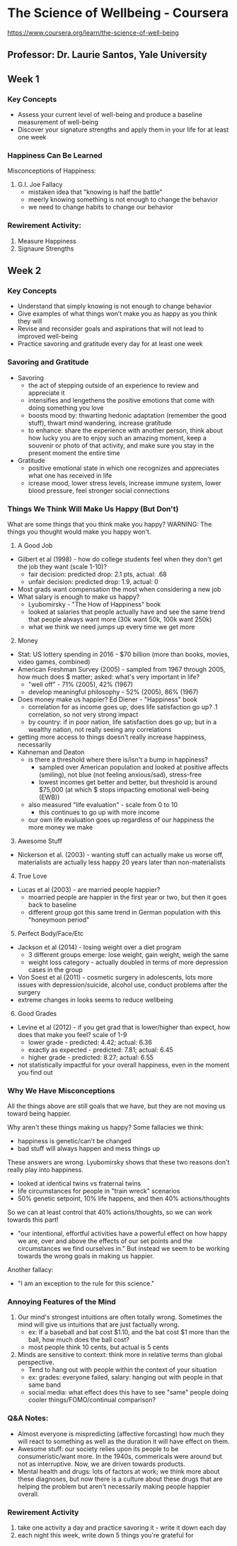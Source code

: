 # The Science of Wellbeing - Coursera

https://www.coursera.org/learn/the-science-of-well-being

## Professor: Dr. Laurie Santos, Yale University

## Week 1 

### Key Concepts

* Assess your current level of well-being and produce a baseline measurement of well-being
* Discover your signature strengths and apply them in your life for at least one week 

### Happiness Can Be Learned

Misconceptions of Happiness: 
1. G.I. Joe Fallacy
    * mistaken idea that "knowing is half the battle"
    * meerly knowing something is not enough to change the behavior
    * we need to change habits to change our behavior

### Rewirement Activity: 

1. Measure Happiness
2. Signaure Strengths



## Week 2

### Key Concepts
* Understand that simply knowing is not enough to change behavior
* Give examples of what things won’t make you as happy as you think they will
* Revise and reconsider goals and aspirations that will not lead to improved well-being
* Practice savoring and gratitude every day for at least one week

### Savoring and Gratitude
* Savoring
    * the act of stepping outside of an experience to review and appreciate it
    * intensifies and lengethens the positive emotions that come with doing something you love
    * boosts mood by: thwarting hedonic adaptation (remember the good stuff), thwart mind wandering, increase gratitude
    * to enhance: share the experience with another person, think about how lucky you are to enjoy such an amazing moment, keep a souvenir or photo of that activity, and make sure you stay in the present moment the entire time
* Gratitude
    * positive emotional state in which one recognizes and appreciates what one has received in life
    * icrease mood, lower stress levels, increase immune system, lower blood pressure, feel stronger social connections


 ### Things We Think Will Make Us Happy (But Don't)
 
 What are some things that you think make you happy?
 WARNING: The things you thought would make you happy won't.

1. A Good Job
* Gilbert et al (1998) - how do college students feel when they don't get the job they want (scale 1-10)? 
    * fair decision: predicted drop: 2.1 pts, actual: .68
    * unfair decision: predicted drop: 1.9, actual: 0
* Most grads want compensation the most when considering a new job
* What salary is enough to make us happy? 
    * Lyubomirsky - "The How of Happiness" book
    * looked at salaries that people actually have and see the same trend that people always want more (30k want 50k, 100k want 250k)
    * what we think we need jumps up every time we get more
2. Money
* Stat: US lottery spending in 2016 - $70 billion (more than books, movies, video games, combined)
* American Freshman Survey (2005) - sampled from 1967 through 2005, how much does $ matter; asked: what's very important in life? 
    * "well off" - 71% (2005), 42% (1967)
    * develop meaningful philosophy - 52% (2005), 86% (1967)
* Does money make us happier? Ed Diener - "Happiness" book
    * correlation for as income goes up, does life satisfaction go up? .1 correlation, so not very strong impact
    * by country: if in poor nation, life satisfaction does go up; but in a wealthy nation, not really seeing any correlations
* getting more access to things doesn't really increase happiness, necessarily
* Kahneman and Deaton
    * is there a threshold where there is/isn't a bump in happiness? 
        * sampled over American population and looked at positive affects (smiling), not blue (not feeling anxious/sad), stress-free
        * lowest incomes get better and better, but threshold is around $75,000 (at which $ stops impacting emotional well-being (EWB))
    * also measured "life evaluation" - scale from 0 to 10
        * this continues to go up with more income
    * our own life evaluation goes up regardless of our happiness the more money we make
3. Awesome Stuff
* Nickerson et al. (2003) - wanting stuff can actually make us worse off, materialists are actually less happy 20 years later than non-materialists
4. True Love
* Lucas et al (2003) - are married people happier? 
    * moarried people are happier in the first year or two, but then it goes back to baseline
    * different group got this same trend in German population with this "honeymoon period"
5. Perfect Body/Face/Etc
* Jackson  et al (2014) - losing weight over a diet program
    * 3 different groups emerge: lose weight, gain weight, weigh the same
    * weight loss category - actually doubled in terms of more depression cases in the group
* Von Soest et al (2011) - cosmetic surgery in adolescents, lots more issues with depression/suicide, alcohol use, conduct problems after the surgery
* extreme changes in looks seems to reduce wellbeing
6. Good Grades
* Levine et al (2012) - if you get grad that is lower/higher than expect, how does that make you feel? scale of 1-9
    * lower grade - predicted: 4.42; actual: 6.36
    * exactly as expected - predicted: 7.81; actual: 6.45
    * higher grade - predicted: 8.27; actual: 6.55
* not statistically impactful for your overall happiness, even in the moment you find out

### Why We Have Misconceptions
All the things above are still goals that we have, but they are not moving us toward being happier.

Why aren't these things making us happy? Some fallacies we think:
* happiness is genetic/can't be changed
* bad stuff will always happen and mess things up

These answers are wrong. Lyubomirsky shows that these two reasons don't really play into happiness. 
* looked at identical twins vs fraternal twins
* life circumstances for people in "train wreck" scenarios
* 50% genetic setpoint, 10% life happens, and then 40% actions/thoughts

So we can at least control that 40% actions/thoughts, so we can work towards this part!
* "our intentional, effortful activities have a powerful effect on how happy we are, over and above the effects of our set points and the circumstances we find ourselves in." 
But instead we seem to be working towards the wrong goals in making us happier. 

Another fallacy:
* "I am an exception to the rule for this science."

### Annoying Features of the Mind

1. Our mind's strongest intuitions are often totally wrong. Sometimes the mind will give us intuitions that are just factually wrong.
    * ex: If a baseball and bat cost $1.10, and the bat cost $1 more than the ball, how much does the ball cost? 
    * most people think 10 cents, but actual is 5 cents
2. Minds are sensitive to context: think more in relative terms than global perspective. 
    * Tend to hang out with people within the context of your situation 
    * ex: grades: everyone failed, salary: hanging out with people in that same band
    * social media: what effect does this have to see "same" people doing cooler things/FOMO/continual comparison?

### Q&A Notes:
* Almost everyone is mispredicting (affective forcasting) how much they will react to something as well as the duration it will have effect on them.
* Awesome stuff: our society relies upon its people to be consumeristic/want more. In the 1940s, commericals were around but not as interruptive. Now, we are driven towards products.
* Mental health and drugs: lots of factors at work; we think more about these diagnoses, but now there is a culture about these drugs that are helping the problem but aren't necessarily making people happier overall.


### Rewirement Activity
1. take one activity a day and practice savoring it - write it down each day
2. each night this week, write down 5 things you're grateful for